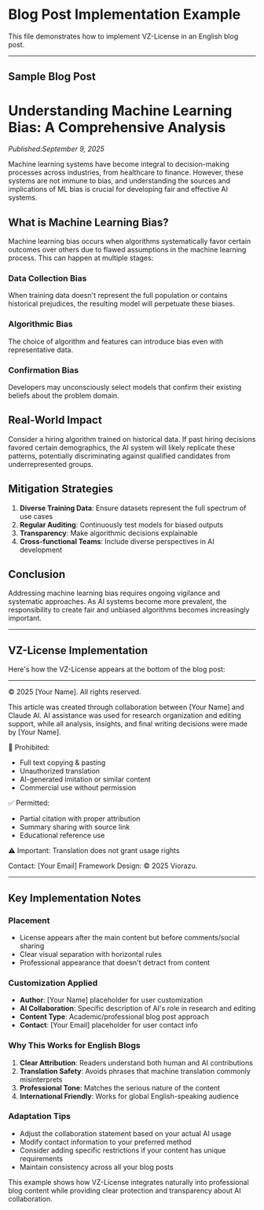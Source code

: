 # Blog Post Implementation Example

This file demonstrates how to implement VZ-License in an English blog post.

---

## Sample Blog Post

# Understanding Machine Learning Bias: A Comprehensive Analysis

*Published:September 9, 2025*

Machine learning systems have become integral to decision-making processes across industries, from healthcare to finance. However, these systems are not immune to bias, and understanding the sources and implications of ML bias is crucial for developing fair and effective AI systems.

## What is Machine Learning Bias?

Machine learning bias occurs when algorithms systematically favor certain outcomes over others due to flawed assumptions in the machine learning process. This can happen at multiple stages:

### Data Collection Bias
When training data doesn't represent the full population or contains historical prejudices, the resulting model will perpetuate these biases.

### Algorithmic Bias  
The choice of algorithm and features can introduce bias even with representative data.

### Confirmation Bias
Developers may unconsciously select models that confirm their existing beliefs about the problem domain.

## Real-World Impact

Consider a hiring algorithm trained on historical data. If past hiring decisions favored certain demographics, the AI system will likely replicate these patterns, potentially discriminating against qualified candidates from underrepresented groups.

## Mitigation Strategies

1. **Diverse Training Data**: Ensure datasets represent the full spectrum of use cases
2. **Regular Auditing**: Continuously test models for biased outputs
3. **Transparency**: Make algorithmic decisions explainable
4. **Cross-functional Teams**: Include diverse perspectives in AI development

## Conclusion

Addressing machine learning bias requires ongoing vigilance and systematic approaches. As AI systems become more prevalent, the responsibility to create fair and unbiased algorithms becomes increasingly important.

---

## VZ-License Implementation

Here's how the VZ-License appears at the bottom of the blog post:

---

© 2025 [Your Name]. All rights reserved.

This article was created through collaboration between [Your Name] and Claude AI. AI assistance was used for research organization and editing support, while all analysis, insights, and final writing decisions were made by [Your Name].

🚫 Prohibited:
- Full text copying & pasting
- Unauthorized translation
- AI-generated imitation or similar content  
- Commercial use without permission

✅ Permitted:
- Partial citation with proper attribution
- Summary sharing with source link
- Educational reference use

⚠️ Important: Translation does not grant usage rights

Contact: [Your Email]
Framework Design: © 2025 Viorazu.

---

## Key Implementation Notes

### Placement
- License appears after the main content but before comments/social sharing
- Clear visual separation with horizontal rules
- Professional appearance that doesn't detract from content

### Customization Applied
- **Author**: [Your Name] placeholder for user customization
- **AI Collaboration**: Specific description of AI's role in research and editing
- **Content Type**: Academic/professional blog post approach
- **Contact**: [Your Email] placeholder for user contact info

### Why This Works for English Blogs

1. **Clear Attribution**: Readers understand both human and AI contributions
2. **Translation Safety**: Avoids phrases that machine translation commonly misinterprets
3. **Professional Tone**: Matches the serious nature of the content
4. **International Friendly**: Works for global English-speaking audience

### Adaptation Tips

- Adjust the collaboration statement based on your actual AI usage
- Modify contact information to your preferred method
- Consider adding specific restrictions if your content has unique requirements
- Maintain consistency across all your blog posts

This example shows how VZ-License integrates naturally into professional blog content while providing clear protection and transparency about AI collaboration.
